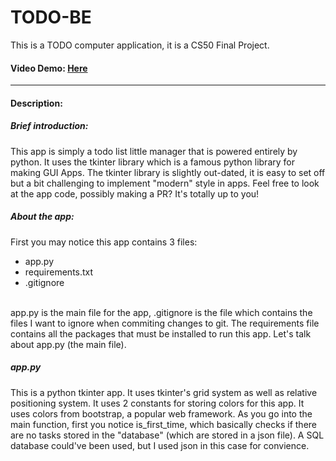 # TODO-BE
This is a TODO computer application, it is a CS50 Final Project.
#### Video Demo: [Here](https://www.youtube.com/)

---

#### Description:
##### Brief introduction:
This app is simply a todo list little manager that is powered entirely by python.
It uses the tkinter library which is a famous python library for making GUI Apps.
The tkinter library is slightly out-dated, it is easy to set off but a bit challenging to implement "modern" style in apps.
Feel free to look at the app code, possibly making a PR? It's totally up to you!
##### About the app:
First you may notice this app contains 3 files:
- app.py
- requirements.txt
- .gitignore
<br>
app.py is the main file for the app, .gitignore is the file which contains the files I want to ignore when commiting changes to git. The requirements file contains all the packages that must be installed to run this app. Let's talk about app.py (the main file).

##### app.py
This is a python tkinter app. It uses tkinter's grid system as well as relative positioning system.
It uses 2 constants for storing colors for this app. It uses colors from bootstrap, a popular web framework.
As you go into the main function, first you notice is_first_time, which basically checks if there are no tasks stored in the "database" (which are stored in a json file). A SQL database could've been used, but I used json in this case for convience. 
